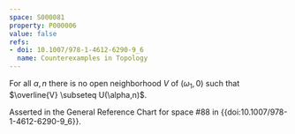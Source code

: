 ```yaml
---
space: S000081
property: P000006
value: false
refs:
- doi: 10.1007/978-1-4612-6290-9_6
  name: Counterexamples in Topology
---
```


For all $\alpha , n$ there is no open neighborhood $V$ of $( \omega_1 , 0 )$ such that $\overline{V} \subseteq U(\alpha,n)$.

Asserted in the General Reference Chart for space #88 in
{{doi:10.1007/978-1-4612-6290-9_6}}.
